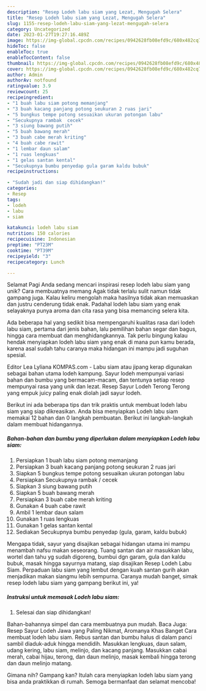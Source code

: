 ```yaml
---
description: "Resep Lodeh labu siam yang Lezat, Mengugah Selera"
title: "Resep Lodeh labu siam yang Lezat, Mengugah Selera"
slug: 1155-resep-lodeh-labu-siam-yang-lezat-mengugah-selera
category: Uncategorized
date: 2023-01-27T19:27:16.489Z
image: https://img-global.cpcdn.com/recipes/0942628fb08efd9c/680x482cq70/lodeh-labu-siam-foto-resep-utama.jpg
hideToc: false
enableToc: true
enableTocContent: false
thumbnail: https://img-global.cpcdn.com/recipes/0942628fb08efd9c/680x482cq70/lodeh-labu-siam-foto-resep-utama.jpg
cover: https://img-global.cpcdn.com/recipes/0942628fb08efd9c/680x482cq70/lodeh-labu-siam-foto-resep-utama.jpg
author: Admin
authorAv: notfound
ratingvalue: 3.9
reviewcount: 25
recipeingredient:
- "1 buah labu siam potong memanjang"
- "3 buah kacang panjang potong seukuran 2 ruas jari"
- "5 bungkus tempe potong sesuaikan ukuran potongan labu"
- "Secukupnya rambak  cecek"
- "3 siung bawang putih"
- "5 buah bawang merah"
- "3 buah cabe merah kriting"
- "4 buah cabe rawit"
- "1 lembar daun salam"
- "1 ruas lengkuas"
- "1 gelas santan kental"
- "Secukupnya bumbu penyedap gula garam kaldu bubuk"
recipeinstructions:

- "Sudah jadi dan siap dihidangkan!"
categories:
- Resep
tags:
- lodeh
- labu
- siam

katakunci: lodeh labu siam 
nutrition: 150 calories
recipecuisine: Indonesian
preptime: "PT23M"
cooktime: "PT39M"
recipeyield: "3"
recipecategory: Lunch

---
```



Selamat Pagi Anda sedang mencari inspirasi resep lodeh labu siam yang unik? Cara membuatnya memang Agak tidak terlalu sulit namun tidak gampang juga. Kalau keliru mengolah maka hasilnya tidak akan memuaskan dan justru cenderung tidak enak. Padahal lodeh labu siam yang enak selayaknya punya aroma dan cita rasa yang bisa memancing selera kita.


Ada beberapa hal yang sedikit bisa mempengaruhi kualitas rasa dari lodeh labu siam, pertama dari jenis bahan, lalu pemilihan bahan segar dan bagus, hingga cara membuat dan menghidangkannya. Tak perlu bingung kalau hendak menyiapkan lodeh labu siam yang enak di mana pun kamu berada, karena asal sudah tahu caranya maka hidangan ini mampu jadi suguhan spesial.

Editor Lea Lyliana KOMPAS.com - Labu siam atau jipang kerap digunakan sebagai bahan utama lodeh kampung. Sayur lodeh mempunyai variasi bahan dan bumbu yang bermacam-macam, dan tentunya setiap resep mempunyai rasa yang unik dan lezat. Resep Sayur Lodeh Terong Terong yang empuk juicy paling enak diolah jadi sayur lodeh.


Berikut ini ada beberapa tips dan trik praktis untuk membuat lodeh labu siam yang siap dikreasikan. Anda bisa menyiapkan Lodeh labu siam memakai 12 bahan dan 0 langkah pembuatan. Berikut ini langkah-langkah dalam membuat hidangannya.

<!--inarticleads1-->

##### Bahan-bahan dan bumbu yang diperlukan dalam menyiapkan Lodeh labu siam:

1. Persiapkan 1 buah labu siam potong memanjang
1. Persiapkan 3 buah kacang panjang potong seukuran 2 ruas jari
1. Siapkan 5 bungkus tempe potong sesuaikan ukuran potongan labu
1. Persiapkan Secukupnya rambak / cecek
1. Siapkan 3 siung bawang putih
1. Siapkan 5 buah bawang merah
1. Persiapkan 3 buah cabe merah kriting
1. Gunakan 4 buah cabe rawit
1. Ambil 1 lembar daun salam
1. Gunakan 1 ruas lengkuas
1. Gunakan 1 gelas santan kental
1. Sediakan Secukupnya bumbu penyedap (gula, garam, kaldu bubuk)


Mengapa tidak, sayur yang disajikan sebagai hidangan utama ini mampu menambah nafsu makan seseorang. Tuang santan dan air masukkan labu, wortel dan tahu yg sudah digoreng, bumbui dgn garam, gula dan kaldu bubuk, masak hingga sayurnya matang, siap disajikan Resep Lodeh Labu Siam. Perpaduan labu siam yang lembut dengan kuah santan gurih akan menjadikan makan siangmu lebih sempurna. Caranya mudah banget, simak resep lodeh labu siam yang gampang berikut ini, ya! 

<!--inarticleads2-->

##### Instruksi untuk memasak Lodeh labu siam:


1. Selesai dan siap dihidangkan!

Bahan-bahannya simpel dan cara membuatnya pun mudah. Baca Juga: Resep Sayur Lodeh Jawa yang Paling Nikmat, Aromanya Khas Banget Cara membuat lodeh labu siam. Rebus santan dan bumbu halus di dalam panci sambil diaduk-aduk hingga mendidih. Masukkan lengkuas, daun salam, udang kering, labu siam, melinjo, dan kacang panjang. Masukkan cabai merah, cabai hijau, terong, dan daun melinjo, masak kembali hingga terong dan daun melinjo matang. 

Gimana nih? Gampang kan? Itulah cara menyiapkan lodeh labu siam yang bisa anda praktikkan di rumah. Semoga bermanfaat dan selamat mencoba!
